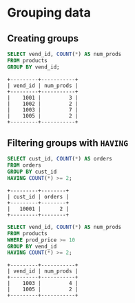 # Grouping data

## Creating groups

```sql
SELECT vend_id, COUNT(*) AS num_prods
FROM products
GROUP BY vend_id;
```

```text
+---------+-----------+
| vend_id | num_prods |
+---------+-----------+
|    1001 |         3 |
|    1002 |         2 |
|    1003 |         7 |
|    1005 |         2 |
+---------+-----------+
```

## Filtering groups with `HAVING`

```sql
SELECT cust_id, COUNT(*) AS orders
FROM orders
GROUP BY cust_id
HAVING COUNT(*) >= 2;
```

```text
+---------+--------+
| cust_id | orders |
+---------+--------+
|   10001 |      2 |
+---------+--------+
```

```sql
SELECT vend_id, COUNT(*) AS num_prods
FROM products
WHERE prod_price >= 10
GROUP BY vend_id
HAVING COUNT(*) >= 2;
```

```text
+---------+-----------+
| vend_id | num_prods |
+---------+-----------+
|    1003 |         4 |
|    1005 |         2 |
+---------+-----------+
```
